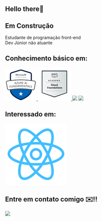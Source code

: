 ## Hello there👋


## Em Construção 

<p>
Estudante de programação front-end
<br/>
Dev Júnior não atuante
<br/>
</p>

## Conhecimento básico em:
<!-- tecnologias-->
<span>

<a href="https://www.credly.com/badges/9b5d8c18-549a-4ebe-818d-3ddd9c586493/public_url">
 <img src= microsoft-certified-azure-ai-fundamentals(100x100).png/>
<a/>
 
<a href="https://www.credly.com/badges/1b52943c-efac-4bea-8952-f1924e38c7d3/public_url"> 
 <img src= ./aws-academy-graduate-aws-academy-cloud-foundations.png/>
 <a/>
 
 <img src="https://img.icons8.com/color/96/000000/html-5--v1.png"/>
 
 <img src="https://img.icons8.com/color/96/000000/css3.png"/>
</span>

## Interessado em:

<img src= ./reactblu.svg />


## Entre em contato comigo ✉️!!
 <a href="mailto: guiluih.1.10@gmail.com"> 
 <img src="https://img.icons8.com/plasticine/100/000000/gmail.png"/>
 </a>
 
